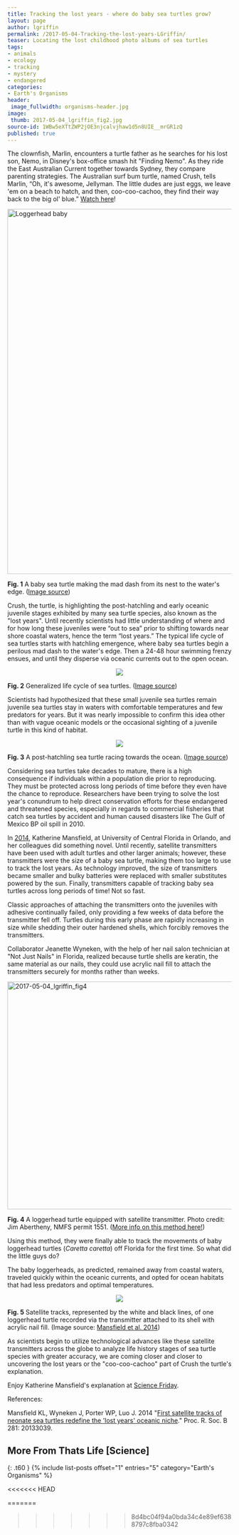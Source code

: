 ```yaml
---
title: Tracking the lost years - where do baby sea turtles grow?
layout: page
author: lgriffin
permalink: /2017-05-04-Tracking-the-lost-years-LGriffin/
teaser: Locating the lost childhood photo albums of sea turtles 
tags:
- animals
- ecology
- tracking
- mystery
- endangered
categories:
- Earth's Organisms
header:
 image_fullwidth: organisms-header.jpg
image:
 thumb: 2017-05-04_lgriffin_fig2.jpg
source-id: 1WBw5eXTtZWP2jOE3njcalvjhaw1d5n8UIE__mrGR1zQ
published: true
---
```

The clownfish, Marlin, encounters a turtle father as he searches for his lost son, Nemo, in Disney's box-office smash hit "Finding Nemo". As they ride the East Australian Current together towards Sydney, they compare parenting strategies. The Australian surf bum turtle, named Crush, tells Marlin, “Oh, it's awesome, Jellyman. The little dudes are just eggs, we leave 'em on a beach to hatch, and then, coo-coo-cachoo, they find their way back to the big ol' blue.” [Watch here](https://www.youtube.com/watch?v=ansWZq7yULE)!

<a data-flickr-embed="true"  href="https://www.flickr.com/photos/usfwssoutheast/20898680136" title="Loggerhead baby"><img src="https://c1.staticflickr.com/6/5779/20898680136_1ffee7a358_b.jpg" width="1024" height="819" alt="Loggerhead baby"></a><script async src="//embedr.flickr.com/assets/client-code.js" charset="utf-8"></script>

**Fig. 1** A baby sea turtle making the mad dash from its nest to the water's edge. ([Image source](https://www.flickr.com/photos/usfwssoutheast/20898680136))

Crush, the turtle, is highlighting the post-hatchling and early oceanic juvenile stages exhibited by many sea turtle species, also known as the "lost years". Until recently scientists had little understanding of where and for how long these juveniles were “out to sea” prior to shifting towards near shore coastal waters, hence the term “lost years.” The typical life cycle of sea turtles starts with hatchling emergence, where baby sea turtles begin a perilous mad dash to the water's edge. Then a 24-48 hour swimming frenzy ensues, and until they disperse via oceanic currents out to the open ocean. 

<div style="text-align:center"><img src ="http://www.dnr.sc.gov/marine/turtles/images/lifecycle.png"/></div>

**Fig. 2** Generalized life cycle of sea turtles. ([Image source](http://www.dnr.sc.gov/marine/pub/seascience/seaturtle.html))

Scientists had hypothesized that these small juvenile sea turtles remain juvenile sea turtles stay in waters with comfortable temperatures and few predators for years. But it was nearly impossible to confirm this idea other than with vague oceanic models or the occasional sighting of a juvenile turtle in this kind of  habitat.

<div style="text-align:center"><img src ="https://theraptorlab.files.wordpress.com/2013/09/baby-sea-turtle-marcio-scatrut.jpg"/></div>

**Fig. 3** A post-hatchling sea turtle racing towards the ocean. ([Image source](https://theraptorlab.files.wordpress.com/2013/09/baby-sea-turtle-marcio-scatrut.jpg))

Considering sea turtles take decades to mature, there is a high consequence if individuals within a population die prior to reproducing. They must be protected across long periods of time before they even have the chance to reproduce. Researchers have been trying to solve the lost year's conundrum to help  direct conservation efforts for these endangered and threatened species, especially in regards to commercial fisheries that catch  sea turtles by accident and human caused disasters like The Gulf of Mexico BP oil spill in 2010.

In [2014](http://rspb.royalsocietypublishing.org/content/royprsb/281/1781/20133039.full.pdf), Katherine Mansfield, at University of Central Florida in Orlando, and her colleagues did something novel. Until recently, satellite transmitters have been used with adult turtles and other larger animals; however, these transmitters were the size of a baby sea turtle, making them too large to use to track the lost years. As technology improved, the size of transmitters became smaller and bulky batteries were replaced with smaller substitutes powered by the sun. Finally, transmitters capable of tracking baby sea turtles across long periods of time! Not so fast.

Classic approaches of attaching the transmitters onto the juveniles with adhesive continually failed, only providing a few weeks of data before the transmitter fell off. Turtles during this early phase are rapidly increasing in size while shedding their outer hardened shells, which forcibly removes the transmitters. 

Collaborator Jeanette Wyneken, with the help of her nail salon technician at "Not Just Nails" in Florida, realized because turtle shells are keratin, the same material as our nails, they could use acrylic nail fill to attach the transmitters securely for months rather than weeks. 

<a data-flickr-embed="true"  href="https://www.flickr.com/photos/139839751@N06/33575569053/in/dateposted-friend/" title="2017-05-04_lgriffin_fig4"><img src="https://c1.staticflickr.com/3/2843/33575569053_35f62b382d_b.jpg" width="872" height="511" alt="2017-05-04_lgriffin_fig4"></a><script async src="//embedr.flickr.com/assets/client-code.js" charset="utf-8"></script>

**Fig. 4** A loggerhead turtle equipped with satellite transmitter. Photo credit: Jim Abertheny, NMFS permit 1551. ([More info on this method here!](https://www.pri.org/stories/2014-03-12/florida-nail-technician-helped-researchers-develop-tracking-device-endangered-sea))

Using this method, they were finally able to track the movements of baby loggerhead turtles (*Caretta caretta*) off Florida for the first time. So what did the little guys do?

The baby loggerheads, as predicted, remained away from coastal waters, traveled quickly within the oceanic currents, and opted for ocean habitats that had less predators and optimal temperatures. 

<div style="text-align:center"><img src ="http://rspb.royalsocietypublishing.org/content/royprsb/281/1781/20133039/F1.large.jpg"/></div>

**Fig. 5** Satellite tracks, represented by the white and black lines, of one loggerhead turtle recorded via the transmitter attached to its shell with acrylic nail fill. (Image source: [Mansfield et al. 2014](http://rspb.royalsocietypublishing.org/content/281/1781/20133039))

As scientists begin to utilize technological advances like these satellite transmitters across the globe to analyze life history stages of sea turtle species with greater accuracy, we are coming closer and closer to uncovering the lost years or the "coo-coo-cachoo" part of Crush the turtle's explanation. 

Enjoy Katherine Mansfield's explanation at [Science Friday](http://www.sciencefriday.com/segments/where-do-sea-turtles-go-during-their-lost-years/).

References:

Mansfield KL, Wyneken J, Porter WP, Luo J. 2014 "[First satellite tracks of neonate sea turtles redefine the 'lost years' oceanic niche](http://rspb.royalsocietypublishing.org/content/281/1781/20133039)." Proc. R. Soc. B 281: 20133039. 

## More From Thats Life [Science]
{: .t60 }
{% include list-posts offset="1" entries="5" category="Earth's Organisms" %}

<<<<<<< HEAD

=======
>>>>>>> 8d4bc04f94a0bda34c4e89ef6388797c8fba0342
